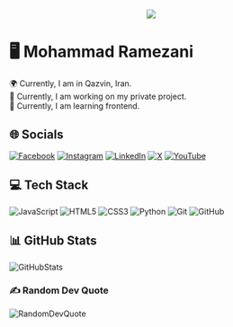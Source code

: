 <h1 align="center">
  <a href="https://git.io/typing-svg">
    <img src="https://readme-typing-svg.herokuapp.com/?lines=Hello,+There!+👋;I'm+Mohammad+Ramezani...;A+Front-end+developer;Nice+to+meet+you!&center=true&size=30&color=821FF7&background=FFFFFF00">
  </a>
</h1>



# 🖥 Mohammad Ramezani

🌍 Currently, I am in Qazvin, Iran. \
🚀 Currently, I am working on my private project. \
🧠 Currently, I am learning frontend.

## 🌐 Socials

[![Facebook](https://img.shields.io/badge/Facebook-%231877F2.svg?logo=Facebook&logoColor=white)](https://facebook.com/DaRiaN0Dev) [![Instagram](https://img.shields.io/badge/Instagram-%23E4405F.svg?logo=Instagram&logoColor=white)](https://instagram.com/DaRiaN0Dev) [![LinkedIn](https://img.shields.io/badge/LinkedIn-%230077B5.svg?logo=linkedin&logoColor=white)](https://linkedin.com/in/DaRiaN0Dev) [![X](https://img.shields.io/badge/X-black.svg?logo=X&logoColor=white)](https://x.com/DaRiaN0Dev) [![YouTube](https://img.shields.io/badge/YouTube-%23FF0000.svg?logo=YouTube&logoColor=white)](https://youtube.com/@DaRiaN0Dev)

## 💻 Tech Stack

![JavaScript](https://img.shields.io/badge/javascript-%23323330.svg?style=for-the-badge&logo=javascript&logoColor=%23F7DF1E) ![HTML5](https://img.shields.io/badge/html5-%23E34F26.svg?style=for-the-badge&logo=html5&logoColor=white) ![CSS3](https://img.shields.io/badge/css3-%231572B6.svg?style=for-the-badge&logo=css3&logoColor=white) ![Python](https://img.shields.io/badge/python-3670A0?style=for-the-badge&logo=python&logoColor=ffdd54) ![Git](https://img.shields.io/badge/git-%23F05033.svg?style=for-the-badge&logo=git&logoColor=white) ![GitHub](https://img.shields.io/badge/github-%23121011.svg?style=for-the-badge&logo=github&logoColor=white)


## 📊 GitHub Stats

![GitHubStats](https://github-readme-stats.vercel.app/api/top-langs/?username=DaRiaN0Dev&theme=dark&hide_border=false&include_all_commits=true&count_private=true&layout=compact)

### ✍️ Random Dev Quote

![RandomDevQuote](https://quotes-github-readme.vercel.app/api?type=horizontal&theme=radical)
